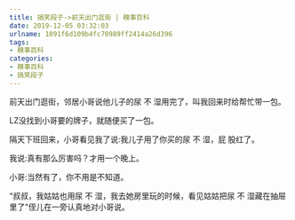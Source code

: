 ```yaml
---
title: 搞笑段子->前天出门逛街 | 糗事百科
date: 2019-12-05 03:32:03
urlname: 1091f6d109b4fc70989ff2414a26d396
tags: 
- 糗事百科
categories:
- 糗事百科
- 搞笑段子
---
```

前天出门逛街，邻居小哥说他儿子的尿 不 湿用完了，叫我回来时给帮忙带一包。

LZ没找到小哥要的牌子，就随便买了一包。

隔天下班回来，小哥看见我了说:我儿子用了你买的尿 不 湿，屁 股红了。

我说:真有那么厉害吗？才用一个晚上。

小哥:当然有了，你不用是不知道。

“叔叔，我姑姑也用尿 不 湿，我去她房里玩的时候，看见姑姑把尿 不 湿藏在抽屉里了”侄儿在一旁认真地对小哥说。


